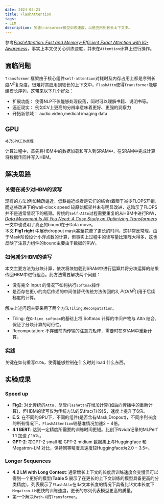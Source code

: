 ```yaml
---
date: 2024-02-21
title: FlashAttention
tags:
- LLM
description: 加速transormer模型训练速度，以便应用到较长上下文中。
---
```

参考[*FlashAttention: Fast and Memory-Efficient Exact Attention with IO-Awareness*](https://arxiv.org/abs/2205.14135)，事实上本文仅关心训练速度，并未在`Attention`计算上进行操作。
## 面临问题
`Transformer` 框架由于核心组件`self-attention`对耗时及内存占用上都是序列长度$N^2$复杂度，很难将其应用到较长的上下文中，`FlashAttn`使得`Transformer`能够建模长序列，这带来以下几个好处：
- 扩展功能： 使得NLP不仅能够处理段落，同时可以理解书籍、说明书等。
- 逼近现实： 例如CV上更高的分辨率意味着更好、更强的洞察力
- 开拓新领域： audio.video,medical imaging data
## GPU
    补充GPU工作原理
计算过程中，首先将HBM中的数据加载和写入到SRAM中，在SRAM中完成计算将数据传回并写入HBM。
## 解决思路
### 关键在减少对HBM的读写
现有的方法(例如稀疏逼近，低秩逼近或者是它们的结合)着眼于减少FLOPS开销，而这些改进下的wall-clock speed 较原始框架并未有明显改进，这暗示了FLOPS并不是通常情况下的瓶颈。传统的`Self-Attn`过程需要重复的从HBM中进行R\W，[*Data Movement Is All You Need: A Case Study on Optimizing Transformers*](https://arxiv.org/abs/2007.00072)一文中也说明了真正的bound在于Data move。    
本文 **Fig1 right** 中展示dropout mask甚至花费了更长的时间，这非常反常理，由于Mask阶段设计小浮点数的计算，但事实上过程中的读写量比矩阵大得多，这也反映了注意力组件的bound主要由于数据的R\W。    
### 如何减少HBM的读写
本文主要方法为分块计算，依次将块加载到SRAM中进行运算并将分块运算的结果传回HBM中进行组合。此方法需要解决两个问题：
- 没有完全 input 的情况下如何执行`softmax`操作
- 是否存在更小的向后传递的中间值替代传统方法传回的$S$, $P$($O(N^2)$)用于后续梯度的计算。

解决上述问题主要采用了两个方法`Tiling`,`Recomputation`。    
- Tiling: 在`Online softmax`的基础上将 Softmax 计算的中间产物与 Attn 结合，保证了分块计算的可行性。
- Recomputation: 不存储前向传输的注意力矩阵，需要时在SRAM中重新计算。
### 实践
关键在如何重写`CUDA`，使得能够控制在什么时刻 load 什么东西。
## 实验成果
### Speed up
- **Fig2**: 对比传统的`Attn`，尽管`FlashAttn`在增加计算(如后向传播中的重新计算)，但HBM的读写仅为传统方法的$\frac{1}{9}$，速度上提升了6倍。
- **E.5**: 在不同的GPU下，不同的组件(是否含有Mask,Dropout)，不同序列长度的所有情况下，`FlashAttention`较基准情况加速$2-4$倍。
- **4.1 BERT**: 达到一定精度所需要的训练时间更短。比创下Nvida记录的MLPerf 1.1 加速了15%。
- **GPT-2**: 在GPT-2 small 和 GPT-2 midium 数据集上与Huggingface 和 Megatron-LM 对比，保持同等精度且速度较Huggingface为$2.0 - 3.5 \times$。
### Longer Sequences
- **4.2 LM with Long Context**: 通常增长上下文的长度后训练速度会变慢但可以得到一个更好的模型(**Table 5** 展示了在更长的上下文训练的模型具备更高的分类精度)。列表展示了`FlashAttn`在$4k$文本长度的情况下具备比$1k$文本长度下`Megatron-LM`更快的训练速度，更长的序列代表模型更高的质量。
- 第一个解决`Path-X`的`Transformer`。

 
